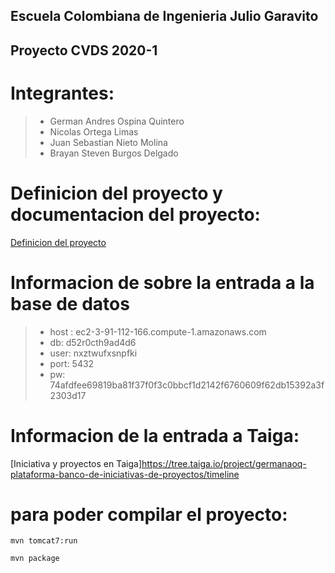 ## Escuela Colombiana de Ingenieria Julio Garavito
## Proyecto CVDS 2020-1
# Integrantes: 
>- German Andres Ospina Quintero
>- Nicolas Ortega Limas
>- Juan Sebastian Nieto Molina 
>- Brayan Steven Burgos Delgado

# Definicion del proyecto y documentacion del proyecto:
[Definicion del proyecto](https://drive.google.com/file/d/1CUC9XXWHU8wnbFzoWo5ZUM3y5VEtSGhp/view?usp=sharing)


# Informacion de sobre la entrada a la base de datos
>- host : ec2-3-91-112-166.compute-1.amazonaws.com
>- db: d52r0cth9ad4d6
>- user: nxztwufxsnpfki
>- port: 5432
>- pw: 74afdfee69819ba81f37f0f3c0bbcf1d2142f6760609f62db15392a3f2303d17 

# Informacion de la entrada a Taiga:
[Iniciativa y proyectos en Taiga]https://tree.taiga.io/project/germanaoq-plataforma-banco-de-iniciativas-de-proyectos/timeline

# para poder compilar el proyecto:
```mvn tomcat7:run``` 

```mvn package```
